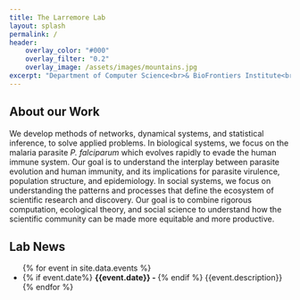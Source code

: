 ```yaml
---
title: The Larremore Lab
layout: splash
permalink: /
header:
    overlay_color: "#000"
    overlay_filter: "0.2"
    overlay_image: /assets/images/mountains.jpg
excerpt: "Department of Computer Science<br>& BioFrontiers Institute<br>University of Colorado Boulder."
---
```


<h2>About our Work</h2>
We develop methods of networks, dynamical systems, and statistical inference, to solve applied problems. In biological systems, we focus on the malaria parasite <em>P. falciparum</em> which evolves rapidly to evade the human immune system. Our goal is to understand the interplay between parasite evolution and human immunity, and its implications for parasite virulence, population structure, and epidemiology. In social systems, we focus on understanding the  patterns and processes that define the ecosystem of scientific research and discovery. Our goal is to combine rigorous computation, ecological theory, and social science to understand how the scientific community can be made more equitable and more productive.

<h2>Lab News</h2>
<ul>
  {% for event in site.data.events %}
  <li>
    {% if event.date%}
      <b>{{event.date}} - </b>
    {% endif %}
    {{event.description}}
  </li>
  {% endfor %}
</ul>
